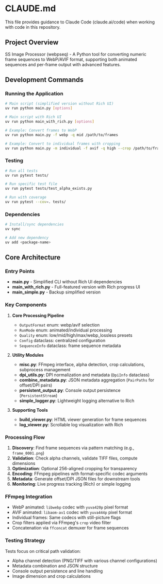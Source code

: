 # CLAUDE.md

This file provides guidance to Claude Code (claude.ai/code) when working with code in this repository.

## Project Overview

SS Image Processor (webpseq) - A Python tool for converting numeric frame sequences to WebP/AVIF format, supporting both animated sequences and per-frame output with advanced features.

## Development Commands

### Running the Application
```bash
# Main script (simplified version without Rich UI)
uv run python main.py [options]

# Main script with Rich UI
uv run python main_with_rich.py [options]

# Example: Convert frames to WebP
uv run python main.py -f webp -q mid /path/to/frames

# Example: Convert to individual frames with cropping
uv run python main.py -m individual -f avif -q high --crop /path/to/frames
```

### Testing
```bash
# Run all tests
uv run pytest tests/

# Run specific test file
uv run pytest tests/test_alpha_exists.py

# Run with coverage
uv run pytest --cov=. tests/
```

### Dependencies
```bash
# Install/sync dependencies
uv sync

# Add new dependency
uv add <package-name>
```

## Core Architecture

### Entry Points

- **main.py** - Simplified CLI without Rich UI dependencies
- **main_with_rich.py** - Full-featured version with Rich progress UI
- **main_simple.py** - Backup simplified version

### Key Components

1. **Core Processing Pipeline**
   - `OutputFormat` enum: webp/avif selection
   - `RunMode` enum: animated/individual processing
   - `Quality` enum: low/mid/high/max/webp_lossless presets
   - `Config` dataclass: centralized configuration
   - `SequenceInfo` dataclass: frame sequence metadata

2. **Utility Modules**
   - **misc.py**: FFmpeg interface, alpha detection, crop calculations, subprocess management
   - **dpi_utils.py**: DPI normalization and metadata (`DpiInfo` dataclass)
   - **combine_metadata.py**: JSON metadata aggregation (`PairPaths` for offset/DPI pairs)
   - **persistent_output.py**: Console output persistence (`PersistentStream`)
   - **simple_logger.py**: Lightweight logging alternative to Rich

3. **Supporting Tools**
   - **build_viewer.py**: HTML viewer generation for frame sequences
   - **log_viewer.py**: Scrollable log visualization with Rich

### Processing Flow

1. **Discovery**: Find frame sequences via pattern matching (e.g., `frame_0001.png`)
2. **Validation**: Check alpha channels, validate TIFF files, compute dimensions
3. **Optimization**: Optional 256-aligned cropping for transparency
4. **Encoding**: FFmpeg pipelines with format-specific codec arguments
5. **Metadata**: Generate offset/DPI JSON files for downstream tools
6. **Monitoring**: Live progress tracking (Rich) or simple logging

### FFmpeg Integration

- WebP animated: `libwebp` codec with `yuva420p` pixel format
- AVIF animated: `libaom-av1` codec with `yuva444p` pixel format
- Individual frames: Same codecs with still-picture flags
- Crop filters applied via FFmpeg's `crop` video filter
- Concatenation via `ffconcat` demuxer for frame sequences

### Testing Strategy

Tests focus on critical path validation:
- Alpha channel detection (PNG/TIFF with various channel configurations)
- Metadata combination and JSON structure
- Console output persistence and line handling
- Image dimension and crop calculations